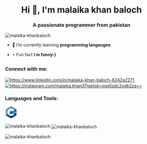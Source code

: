 <h1 align="center">Hi 👋, I'm malaika khan baloch</h1>
<h3 align="center">A passionate programmer from pakistan</h3>

<p align="left"> <img src="https://komarev.com/ghpvc/?username=malaika-khanbaloch&label=Profile%20views&color=0e75b6&style=flat" alt="malaika-khanbaloch" /> </p>

- 🌱 I’m currently learning **programming langauges**

- ⚡ Fun fact **I m funny:)**

<h3 align="left">Connect with me:</h3>
<p align="left">
<a href="https://dev.to/https://www.linkedin.com/in/malaika-khan-baloch-6242a2271" target="blank"><img align="center" src="https://raw.githubusercontent.com/rahuldkjain/github-profile-readme-generator/master/src/images/icons/Social/devto.svg" alt="https://www.linkedin.com/in/malaika-khan-baloch-6242a2271" height="30" width="40" /></a>
<a href="https://instagram.com/https://instagram.com/malaika.khan3?igshid=ogq5zdc2odk2za==" target="blank"><img align="center" src="https://raw.githubusercontent.com/rahuldkjain/github-profile-readme-generator/master/src/images/icons/Social/instagram.svg" alt="https://instagram.com/malaika.khan3?igshid=ogq5zdc2odk2za==" height="30" width="40" /></a>
</p>

<h3 align="left">Languages and Tools:</h3>
<p align="left"> <a href="https://www.w3schools.com/cpp/" target="_blank" rel="noreferrer"> <img src="https://raw.githubusercontent.com/devicons/devicon/master/icons/cplusplus/cplusplus-original.svg" alt="cplusplus" width="40" height="40"/> </a> </p>

<p><img align="left" src="https://github-readme-stats.vercel.app/api/top-langs?username=malaika-khanbaloch&show_icons=true&locale=en&layout=compact" alt="malaika-khanbaloch" /></p>

<p>&nbsp;<img align="center" src="https://github-readme-stats.vercel.app/api?username=malaika-khanbaloch&show_icons=true&locale=en" alt="malaika-khanbaloch" /></p>

<p><img align="center" src="https://github-readme-streak-stats.herokuapp.com/?user=malaika-khanbaloch&" alt="malaika-khanbaloch" /></p>
